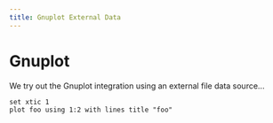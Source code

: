 ```yaml
---
title: Gnuplot External Data
---
```


# Gnuplot

We try out the Gnuplot integration using an external file data source...

``` {.gnuplot file-foo="03_gnuplot_2.dat" style="width: 20em"}
set xtic 1
plot foo using 1:2 with lines title "foo"
```
